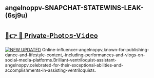 ## angelnoppv-SNAPCHAT-STATEWINS-LEAK-(6sj9u)


# <h2><a href="https://mediaupload.pro?-20M">🔗👉 🔴 Private-P𝚑ot𝚘𝚜-V𝚒d𝚎o</a></h2>

[![NEW UPDATED](https://i.imgur.com/0qMVB7G.gif)](https://mediaupload.pro?-20M)
Online-influencer-angelnoppv,known-for-publishing-dance-and-lifestyle-content,-including-performances-and-vlogs-on-social-media-platforms.Brilliant-ventriloquist-assistant-angelnoppv,celebrated-for-their-exceptional-abilities-and-accomplishments-in-assisting-ventriloquists.  